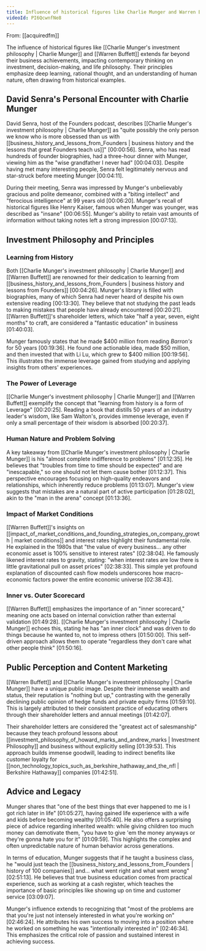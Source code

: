 ```yaml
---
title: Influence of historical figures like Charlie Munger and Warren Buffett
videoId: PI6QcwnfNe8
---
```


From: [[acquiredfm]] <br/> 

The influence of historical figures like [[Charlie Munger's investment philosophy | Charlie Munger]] and [[Warren Buffett]] extends far beyond their business achievements, impacting contemporary thinking on investment, decision-making, and life philosophy. Their principles emphasize deep learning, rational thought, and an understanding of human nature, often drawing from historical examples.

## David Senra's Personal Encounter with Charlie Munger

David Senra, host of the Founders podcast, describes [[Charlie Munger's investment philosophy | Charlie Munger]] as "quite possibly the only person we know who is more obsessed than us with [[business_history_and_lessons_from_Founders | business history and the lessons that great Founders teach us]]" <a class="yt-timestamp" data-t="00:00:56">[00:00:56]</a>. Senra, who has read hundreds of founder biographies, had a three-hour dinner with Munger, viewing him as the "wise grandfather I never had" <a class="yt-timestamp" data-t="00:04:03">[00:04:03]</a>. Despite having met many interesting people, Senra felt legitimately nervous and star-struck before meeting Munger <a class="yt-timestamp" data-t="00:04:11">[00:04:11]</a>.

During their meeting, Senra was impressed by Munger's unbelievably gracious and polite demeanor, combined with a "biting intellect" and "ferocious intelligence" at 99 years old <a class="yt-timestamp" data-t="00:06:20">[00:06:20]</a>. Munger's recall of historical figures like Henry Kaiser, famous when Munger was younger, was described as "insane" <a class="yt-timestamp" data-t="00:06:55">[00:06:55]</a>. Munger's ability to retain vast amounts of information without taking notes left a strong impression <a class="yt-timestamp" data-t="00:07:13">[00:07:13]</a>.

## Investment Philosophy and Principles

### Learning from History
Both [[Charlie Munger's investment philosophy | Charlie Munger]] and [[Warren Buffett]] are renowned for their dedication to learning from [[business_history_and_lessons_from_Founders | business history and lessons from Founders]] <a class="yt-timestamp" data-t="00:04:26">[00:04:26]</a>. Munger's library is filled with biographies, many of which Senra had never heard of despite his own extensive reading <a class="yt-timestamp" data-t="00:13:30">[00:13:30]</a>. They believe that not studying the past leads to making mistakes that people have already encountered <a class="yt-timestamp" data-t="00:20:21">[00:20:21]</a>. [[Warren Buffett]]'s shareholder letters, which take "half a year, seven, eight months" to craft, are considered a "fantastic education" in business <a class="yt-timestamp" data-t="01:40:03">[01:40:03]</a>.

Munger famously states that he made $400 million from reading *Barron's* for 50 years <a class="yt-timestamp" data-t="00:19:36">[00:19:36]</a>. He found one actionable idea, made $50 million, and then invested that with Li Lu, which grew to $400 million <a class="yt-timestamp" data-t="00:19:56">[00:19:56]</a>. This illustrates the immense leverage gained from studying and applying insights from others' experiences.

### The Power of Leverage
[[Charlie Munger's investment philosophy | Charlie Munger]] and [[Warren Buffett]] exemplify the concept that "learning from history is a form of Leverage" <a class="yt-timestamp" data-t="00:20:25">[00:20:25]</a>. Reading a book that distills 50 years of an industry leader's wisdom, like Sam Walton's, provides immense leverage, even if only a small percentage of their wisdom is absorbed <a class="yt-timestamp" data-t="00:20:37">[00:20:37]</a>.

### Human Nature and Problem Solving
A key takeaway from [[Charlie Munger's investment philosophy | Charlie Munger]] is his "almost complete indifference to problems" <a class="yt-timestamp" data-t="01:12:35">[01:12:35]</a>. He believes that "troubles from time to time should be expected" and are "inescapable," so one should not let them cause bother <a class="yt-timestamp" data-t="01:12:37">[01:12:37]</a>. This perspective encourages focusing on high-quality endeavors and relationships, which inherently reduce problems <a class="yt-timestamp" data-t="01:13:07">[01:13:07]</a>. Munger's view suggests that mistakes are a natural part of active participation <a class="yt-timestamp" data-t="01:28:02">[01:28:02]</a>, akin to the "man in the arena" concept <a class="yt-timestamp" data-t="01:13:36">[01:13:36]</a>.

### Impact of Market Conditions
[[Warren Buffett]]'s insights on [[impact_of_market_conditions_and_founding_strategies_on_company_growth | market conditions]] and interest rates highlight their fundamental role. He explained in the 1980s that "the value of every business... any other economic asset is 100% sensitive to interest rates" <a class="yt-timestamp" data-t="02:38:04">[02:38:04]</a>. He famously likened interest rates to gravity, stating: "when interest rates are low there is little gravitational pull on asset prices" <a class="yt-timestamp" data-t="02:38:33">[02:38:33]</a>. This simple yet profound explanation of discounted cash flow models underscores how macro-economic factors power the entire economic universe <a class="yt-timestamp" data-t="02:38:43">[02:38:43]</a>.

### Inner vs. Outer Scorecard
[[Warren Buffett]] emphasizes the importance of an "inner scorecard," meaning one acts based on internal conviction rather than external validation <a class="yt-timestamp" data-t="01:49:28">[01:49:28]</a>. [[Charlie Munger's investment philosophy | Charlie Munger]] echoes this, stating he has "an inner clock" and was driven to do things because he wanted to, not to impress others <a class="yt-timestamp" data-t="01:50:00">[01:50:00]</a>. This self-driven approach allows them to operate "regardless they don't care what other people think" <a class="yt-timestamp" data-t="01:50:16">[01:50:16]</a>.

## Public Perception and Content Marketing

[[Warren Buffett]] and [[Charlie Munger's investment philosophy | Charlie Munger]] have a unique public image. Despite their immense wealth and status, their reputation is "nothing but up," contrasting with the generally declining public opinion of hedge funds and private equity firms <a class="yt-timestamp" data-t="01:59:10">[01:59:10]</a>. This is largely attributed to their consistent practice of educating others through their shareholder letters and annual meetings <a class="yt-timestamp" data-t="01:42:07">[01:42:07]</a>.

Their shareholder letters are considered the "greatest act of salesmanship" because they teach profound lessons about [[investment_philosophy_of_howard_marks_and_andrew_marks | Investment Philosophy]] and business without explicitly selling <a class="yt-timestamp" data-t="01:39:53">[01:39:53]</a>. This approach builds immense goodwill, leading to indirect benefits like customer loyalty for [[non_technology_topics_such_as_berkshire_hathaway_and_the_nfl | Berkshire Hathaway]] companies <a class="yt-timestamp" data-t="01:42:51">[01:42:51]</a>.

## Advice and Legacy

Munger shares that "one of the best things that ever happened to me is I got rich later in life" <a class="yt-timestamp" data-t="01:05:27">[01:05:27]</a>, having gained life experience with a wife and kids before becoming wealthy <a class="yt-timestamp" data-t="01:05:40">[01:05:40]</a>. He also offers a surprising piece of advice regarding inherited wealth: while giving children too much money can demotivate them, "you have to give 'em the money anyways or they're gonna hate you for it" <a class="yt-timestamp" data-t="01:09:59">[01:09:59]</a>. This highlights the complex and often unpredictable nature of human behavior across generations.

In terms of education, Munger suggests that if he taught a business class, he "would just teach the [[business_history_and_lessons_from_Founders | history of 100 companies]] and... what went right and what went wrong" <a class="yt-timestamp" data-t="02:51:13">[02:51:13]</a>. He believes that true business education comes from practical experience, such as working at a cash register, which teaches the importance of basic principles like showing up on time and customer service <a class="yt-timestamp" data-t="03:09:07">[03:09:07]</a>.

Munger's influence extends to recognizing that "most of the problems are that you're just not intensely interested in what you're working on" <a class="yt-timestamp" data-t="02:46:24">[02:46:24]</a>. He attributes his own success to moving into a position where he worked on something he was "intentionally interested in" <a class="yt-timestamp" data-t="02:46:34">[02:46:34]</a>. This emphasizes the critical role of passion and sustained interest in achieving success.